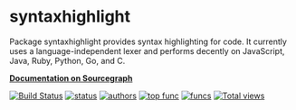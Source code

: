 # syntaxhighlight

Package syntaxhighlight provides syntax highlighting for code. It currently uses
a language-independent lexer and performs decently on JavaScript, Java, Ruby,
Python, Go, and C.

**[Documentation on Sourcegraph](https://sourcegraph.com/github.com/sourcegraph/syntaxhighlight)**

[![Build Status](https://travis-ci.org/sourcegraph/syntaxhighlight.png?branch=master)](https://travis-ci.org/sourcegraph/syntaxhighlight)
[![status](https://sourcegraph.com/api/repos/github.com/sourcegraph/syntaxhighlight/badges/status.png)](https://sourcegraph.com/github.com/sourcegraph/syntaxhighlight)
[![authors](https://sourcegraph.com/api/repos/github.com/sourcegraph/syntaxhighlight/badges/authors.png)](https://sourcegraph.com/github.com/sourcegraph/syntaxhighlight)
[![top func](https://sourcegraph.com/api/repos/github.com/sourcegraph/syntaxhighlight/badges/top-func.png)](https://sourcegraph.com/github.com/sourcegraph/syntaxhighlight)
[![funcs](https://sourcegraph.com/api/repos/github.com/sourcegraph/syntaxhighlight/badges/funcs.png)](https://sourcegraph.com/github.com/sourcegraph/syntaxhighlight)
[![Total views](https://sourcegraph.com/api/repos/github.com/sourcegraph/syntaxhighlight/counters/views.png)](https://sourcegraph.com/github.com/sourcegraph/syntaxhighlight)
